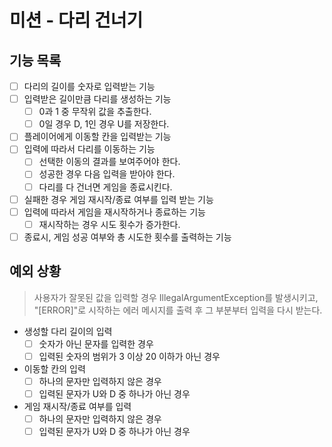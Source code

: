 # 미션 - 다리 건너기

## 기능 목록
- [ ] 다리의 길이를 숫자로 입력받는 기능
- [ ] 입력받은 길이만큼 다리를 생성하는 기능
  - [ ] 0과 1 중 무작위 값을 추출한다.
  - [ ] 0일 경우 D, 1인 경우 U를 저장한다.
- [ ] 플레이어에게 이동할 칸을 입력받는 기능
- [ ] 입력에 따라서 다리를 이동하는 기능
  - [ ] 선택한 이동의 결과를 보여주어야 한다.
  - [ ] 성공한 경우 다음 입력을 받아야 한다.
  - [ ] 다리를 다 건너면 게임을 종료시킨다.
- [ ] 실패한 경우 게임 재시작/종료 여부를 입력 받는 기능
- [ ] 입력에 따라서 게임을 재시작하거나 종료하는 기능
  - [ ] 재시작하는 경우 시도 횟수가 증가한다. 
- [ ] 종료시, 게임 성공 여부와 총 시도한 횟수를 출력하는 기능

## 예외 상황
> 사용자가 잘못된 값을 입력할 경우 IllegalArgumentException를 발생시키고,  
> "[ERROR]"로 시작하는 에러 메시지를 출력 후 그 부분부터 입력을 다시 받는다.
- 생성할 다리 길이의 입력
  - [ ] 숫자가 아닌 문자를 입력한 경우
  - [ ] 입력된 숫자의 범위가 3 이상 20 이하가 아닌 경우
- 이동할 칸의 입력
  - [ ] 하나의 문자만 입력하지 않은 경우
  - [ ] 입력된 문자가 U와 D 중 하나가 아닌 경우
- 게임 재시작/종료 여부를 입력
  - [ ] 하나의 문자만 입력하지 않은 경우
  - [ ] 입력된 문자가 U와 D 중 하나가 아닌 경우